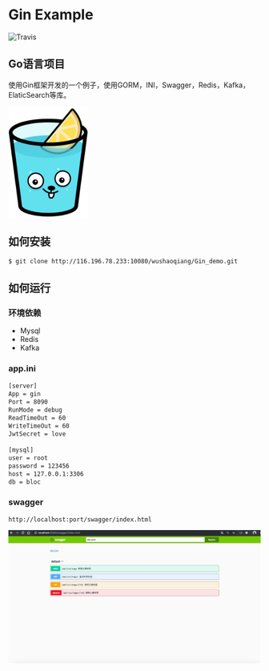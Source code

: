 # Gin Example 
![Travis](https://img.shields.io/badge/-Beijing--研发-green.svg?logo=Docker&style=popout-square)

<h2>Go语言项目</h2>

使用Gin框架开发的一个例子，使用GORM，INI，Swagger，Redis，Kafka，ElaticSearch等库。

<img src="https://raw.githubusercontent.com/gin-gonic/logo/master/color.png" width="159" hegiht="159" align="center" />

## 如何安装

```
$ git clone http://116.196.78.233:10080/wushaoqiang/Gin_demo.git
```
## 如何运行
### 环境依赖
- Mysql
- Redis
- Kafka

### app.ini
```
[server]
App = gin
Port = 8090
RunMode = debug
ReadTimeOut = 60
WriteTimeOut = 60
JwtSecret = love

[mysql]
user = root
password = 123456
host = 127.0.0.1:3306
db = bloc
```

### swagger

```
http://localhost:port/swagger/index.html
```

![avatar](/static/this.jpg)